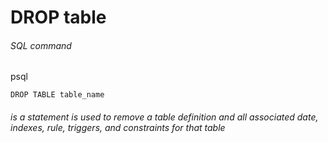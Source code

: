 # DROP table

###### SQL command

psql
```
DROP TABLE table_name
```

###### is a statement is used to remove a table definition and all associated date, indexes, rule, triggers, and constraints for that table
